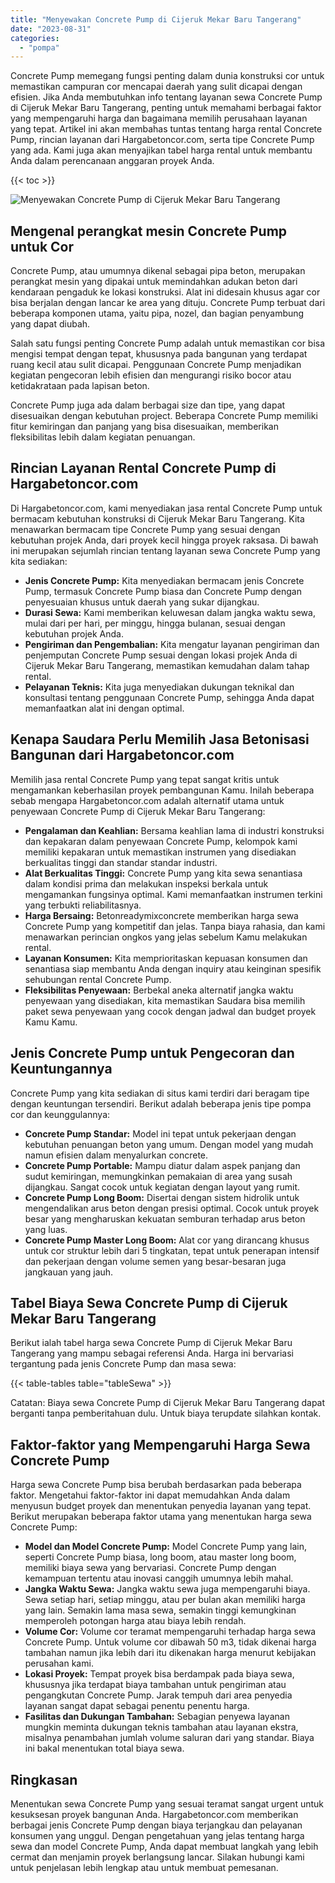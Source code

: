 ```yaml
---
title: "Menyewakan Concrete Pump di Cijeruk Mekar Baru Tangerang"
date: "2023-08-31"
categories: 
  - "pompa"
---
```




Concrete Pump memegang fungsi penting dalam dunia konstruksi cor untuk memastikan campuran cor mencapai daerah yang sulit dicapai dengan efisien. Jika Anda membutuhkan info tentang layanan sewa Concrete Pump di Cijeruk Mekar Baru Tangerang, penting untuk memahami berbagai faktor yang mempengaruhi harga dan bagaimana memilih perusahaan layanan yang tepat. Artikel ini akan membahas tuntas tentang harga rental Concrete Pump, rincian layanan dari Hargabetoncor.com, serta tipe Concrete Pump yang ada. Kami juga akan menyajikan tabel harga rental untuk membantu Anda dalam perencanaan anggaran proyek Anda.

{{< toc >}}

![Menyewakan Concrete Pump di Cijeruk Mekar Baru Tangerang](https://hargareadymixid.github.io/pompa/concrete-pump%20(27).png)

## Mengenal perangkat mesin Concrete Pump untuk Cor

Concrete Pump, atau umumnya dikenal sebagai pipa beton, merupakan perangkat mesin yang dipakai untuk memindahkan adukan beton dari kendaraan pengaduk ke lokasi konstruksi. Alat ini didesain khusus agar cor bisa berjalan dengan lancar ke area yang dituju. Concrete Pump terbuat dari beberapa komponen utama, yaitu pipa, nozel, dan bagian penyambung yang dapat diubah.

Salah satu fungsi penting Concrete Pump adalah untuk memastikan cor bisa mengisi tempat dengan tepat, khususnya pada bangunan yang terdapat ruang kecil atau sulit dicapai. Penggunaan Concrete Pump menjadikan kegiatan pengecoran lebih efisien dan mengurangi risiko bocor atau ketidakrataan pada lapisan beton.

Concrete Pump juga ada dalam berbagai size dan tipe, yang dapat disesuaikan dengan kebutuhan project. Beberapa Concrete Pump memiliki fitur kemiringan dan panjang yang bisa disesuaikan, memberikan fleksibilitas lebih dalam kegiatan penuangan.

## Rincian Layanan Rental Concrete Pump di Hargabetoncor.com

Di Hargabetoncor.com, kami menyediakan jasa rental Concrete Pump untuk bermacam kebutuhan konstruksi di Cijeruk Mekar Baru Tangerang. Kita menawarkan bermacam tipe Concrete Pump yang sesuai dengan kebutuhan projek Anda, dari proyek kecil hingga proyek raksasa. Di bawah ini merupakan sejumlah rincian tentang layanan sewa Concrete Pump yang kita sediakan:

- **Jenis Concrete Pump:** Kita menyediakan bermacam jenis Concrete Pump, termasuk Concrete Pump biasa dan Concrete Pump dengan penyesuaian khusus untuk daerah yang sukar dijangkau.
- **Durasi Sewa:** Kami memberikan keluwesan dalam jangka waktu sewa, mulai dari per hari, per minggu, hingga bulanan, sesuai dengan kebutuhan projek Anda.
- **Pengiriman dan Pengembalian:** Kita mengatur layanan pengiriman dan penjemputan Concrete Pump sesuai dengan lokasi projek Anda di Cijeruk Mekar Baru Tangerang, memastikan kemudahan dalam tahap rental.
- **Pelayanan Teknis:** Kita juga menyediakan dukungan teknikal dan konsultasi tentang penggunaan Concrete Pump, sehingga Anda dapat memanfaatkan alat ini dengan optimal.

## Kenapa Saudara Perlu Memilih Jasa Betonisasi Bangunan dari Hargabetoncor.com

Memilih jasa rental Concrete Pump yang tepat sangat kritis untuk mengamankan keberhasilan proyek pembangunan Kamu. Inilah beberapa sebab mengapa Hargabetoncor.com adalah alternatif utama untuk penyewaan Concrete Pump di Cijeruk Mekar Baru Tangerang:

- **Pengalaman dan Keahlian:** Bersama keahlian lama di industri konstruksi dan kepakaran dalam penyewaan Concrete Pump, kelompok kami memiliki kepakaran untuk memastikan instrumen yang disediakan berkualitas tinggi dan standar standar industri.
- **Alat Berkualitas Tinggi:** Concrete Pump yang kita sewa senantiasa dalam kondisi prima dan melakukan inspeksi berkala untuk mengamankan fungsinya optimal. Kami memanfaatkan instrumen terkini yang terbukti reliabilitasnya.
- **Harga Bersaing:** Betonreadymixconcrete memberikan harga sewa Concrete Pump yang kompetitif dan jelas. Tanpa biaya rahasia, dan kami menawarkan perincian ongkos yang jelas sebelum Kamu melakukan rental.
- **Layanan Konsumen:** Kita memprioritaskan kepuasan konsumen dan senantiasa siap membantu Anda dengan inquiry atau keinginan spesifik sehubungan rental Concrete Pump.
- **Fleksibilitas Penyewaan:** Berbekal aneka alternatif jangka waktu penyewaan yang disediakan, kita memastikan Saudara bisa memilih paket sewa penyewaan yang cocok dengan jadwal dan budget proyek Kamu Kamu.

## Jenis Concrete Pump untuk Pengecoran dan Keuntungannya

Concrete Pump yang kita sediakan di situs kami terdiri dari beragam tipe dengan keuntungan tersendiri. Berikut adalah beberapa jenis tipe pompa cor dan keunggulannya:

- **Concrete Pump Standar:** Model ini tepat untuk pekerjaan dengan kebutuhan penuangan beton yang umum. Dengan model yang mudah namun efisien dalam menyalurkan concrete.
- **Concrete Pump Portable:** Mampu diatur dalam aspek panjang dan sudut kemiringan, memungkinkan pemakaian di area yang susah dijangkau. Sangat cocok untuk kegiatan dengan layout yang rumit.
- **Concrete Pump Long Boom:** Disertai dengan sistem hidrolik untuk mengendalikan arus beton dengan presisi optimal. Cocok untuk proyek besar yang mengharuskan kekuatan semburan terhadap arus beton yang luas.
- **Concrete Pump Master Long Boom:** Alat cor yang dirancang khusus untuk cor struktur lebih dari 5 tingkatan, tepat untuk penerapan intensif dan pekerjaan dengan volume semen yang besar-besaran juga jangkauan yang jauh.

## Tabel Biaya Sewa Concrete Pump di Cijeruk Mekar Baru Tangerang

Berikut ialah tabel harga sewa Concrete Pump di Cijeruk Mekar Baru Tangerang yang mampu sebagai referensi Anda. Harga ini bervariasi tergantung pada jenis Concrete Pump dan masa sewa:

{{< table-tables table="tableSewa" >}}

Catatan: Biaya sewa Concrete Pump di Cijeruk Mekar Baru Tangerang dapat berganti tanpa pemberitahuan dulu. Untuk biaya terupdate silahkan kontak.

## Faktor-faktor yang Mempengaruhi Harga Sewa Concrete Pump

Harga sewa Concrete Pump bisa berubah berdasarkan pada beberapa faktor. Mengetahui faktor-faktor ini dapat memudahkan Anda dalam menyusun budget proyek dan menentukan penyedia layanan yang tepat. Berikut merupakan beberapa faktor utama yang menentukan harga sewa Concrete Pump:

- **Model dan Model Concrete Pump:** Model Concrete Pump yang lain, seperti Concrete Pump biasa, long boom, atau master long boom, memiliki biaya sewa yang bervariasi. Concrete Pump dengan kemampuan tertentu atau inovasi canggih umumnya lebih mahal.
- **Jangka Waktu Sewa:** Jangka waktu sewa juga mempengaruhi biaya. Sewa setiap hari, setiap minggu, atau per bulan akan memiliki harga yang lain. Semakin lama masa sewa, semakin tinggi kemungkinan memperoleh potongan harga atau biaya lebih rendah.
- **Volume Cor:** Volume cor teramat mempengaruhi terhadap harga sewa Concrete Pump. Untuk volume cor dibawah 50 m3, tidak dikenai harga tambahan namun jika lebih dari itu dikenakan harga menurut kebijakan perusahan kami.
- **Lokasi Proyek:** Tempat proyek bisa berdampak pada biaya sewa, khususnya jika terdapat biaya tambahan untuk pengiriman atau pengangkutan Concrete Pump. Jarak tempuh dari area penyedia layanan sangat dapat sebagai penentu penentu harga.
- **Fasilitas dan Dukungan Tambahan:** Sebagian penyewa layanan mungkin meminta dukungan teknis tambahan atau layanan ekstra, misalnya penambahan jumlah volume saluran dari yang standar. Biaya ini bakal menentukan total biaya sewa.

## Ringkasan

Menentukan sewa Concrete Pump yang sesuai teramat sangat urgent untuk kesuksesan proyek bangunan Anda. Hargabetoncor.com memberikan berbagai jenis Concrete Pump dengan biaya terjangkau dan pelayanan konsumen yang unggul. Dengan pengetahuan yang jelas tentang harga sewa dan model Concrete Pump, Anda dapat membuat langkah yang lebih cermat dan menjamin proyek berlangsung lancar. Silakan hubungi kami untuk penjelasan lebih lengkap atau untuk membuat pemesanan.
